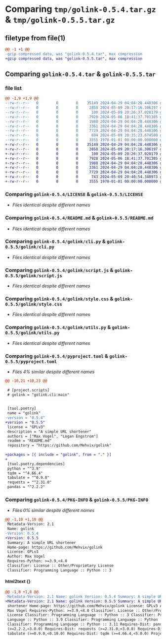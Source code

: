 # Comparing `tmp/golink-0.5.4.tar.gz` & `tmp/golink-0.5.5.tar.gz`

## filetype from file(1)

```diff
@@ -1 +1 @@
-gzip compressed data, was "golink-0.5.4.tar", max compression
+gzip compressed data, was "golink-0.5.5.tar", max compression
```

## Comparing `golink-0.5.4.tar` & `golink-0.5.5.tar`

### file list

```diff
@@ -1,9 +1,9 @@
--rw-r--r--   0        0        0    35149 2024-04-29 04:04:28.448306 golink-0.5.4/LICENSE
--rw-r--r--   0        0        0     2858 2024-05-09 20:17:16.306197 golink-0.5.4/README.md
--rw-r--r--   0        0        0      100 2024-05-09 20:26:37.020179 golink-0.5.4/golink/__init__.py
--rw-r--r--   0        0        0     7928 2024-05-06 18:41:37.701305 golink-0.5.4/golink/cli.py
--rw-r--r--   0        0        0     1988 2024-04-29 04:04:28.448306 golink-0.5.4/golink/script.js
--rw-r--r--   0        0        0     3361 2024-04-29 04:04:28.448306 golink-0.5.4/golink/style.css
--rw-r--r--   0        0        0     7729 2024-04-29 04:04:28.448306 golink-0.5.4/golink/utils.py
--rw-r--r--   0        0        0      694 2024-05-09 20:35:23.674500 golink-0.5.4/pyproject.toml
--rw-r--r--   0        0        0     3555 1970-01-01 00:00:00.000000 golink-0.5.4/PKG-INFO
+-rw-r--r--   0        0        0    35149 2024-04-29 04:04:28.448306 golink-0.5.5/LICENSE
+-rw-r--r--   0        0        0     2858 2024-05-09 20:17:16.306197 golink-0.5.5/README.md
+-rw-r--r--   0        0        0      100 2024-05-09 20:26:37.020179 golink-0.5.5/golink/__init__.py
+-rw-r--r--   0        0        0     7928 2024-05-06 18:41:37.701305 golink-0.5.5/golink/cli.py
+-rw-r--r--   0        0        0     1988 2024-04-29 04:04:28.448306 golink-0.5.5/golink/script.js
+-rw-r--r--   0        0        0     3361 2024-04-29 04:04:28.448306 golink-0.5.5/golink/style.css
+-rw-r--r--   0        0        0     7729 2024-04-29 04:04:28.448306 golink-0.5.5/golink/utils.py
+-rw-r--r--   0        0        0      743 2024-05-09 20:40:54.340973 golink-0.5.5/pyproject.toml
+-rw-r--r--   0        0        0     3555 1970-01-01 00:00:00.000000 golink-0.5.5/PKG-INFO
```

### Comparing `golink-0.5.4/LICENSE` & `golink-0.5.5/LICENSE`

 * *Files identical despite different names*

### Comparing `golink-0.5.4/README.md` & `golink-0.5.5/README.md`

 * *Files identical despite different names*

### Comparing `golink-0.5.4/golink/cli.py` & `golink-0.5.5/golink/cli.py`

 * *Files identical despite different names*

### Comparing `golink-0.5.4/golink/script.js` & `golink-0.5.5/golink/script.js`

 * *Files identical despite different names*

### Comparing `golink-0.5.4/golink/style.css` & `golink-0.5.5/golink/style.css`

 * *Files identical despite different names*

### Comparing `golink-0.5.4/golink/utils.py` & `golink-0.5.5/golink/utils.py`

 * *Files identical despite different names*

### Comparing `golink-0.5.4/pyproject.toml` & `golink-0.5.5/pyproject.toml`

 * *Files 4% similar despite different names*

```diff
@@ -10,21 +10,23 @@
 
 # [project.scripts]
 # golink = "golink.cli:main"
 
 
 [tool.poetry]
 name = "golink"
-version = "0.5.4"
+version = "0.5.5"
 license = "GPLv3"
 description = "A simple URL shortener"
 authors = ["Max Vogel", "Logan Engstrom"]
 readme = "README.md"
 repository = "https://github.com/Mehvix/golink"
 
+packages = [{ include = "golink", from = "." }]
+
 [tool.poetry.dependencies]
 python = "^3.9"
 tqdm = "^4.66.4"
 tabulate = "^0.9.0"
 requests = "^2.31.0"
 pandas = "^2.2.2"
```

### Comparing `golink-0.5.4/PKG-INFO` & `golink-0.5.5/PKG-INFO`

 * *Files 0% similar despite different names*

```diff
@@ -1,10 +1,10 @@
 Metadata-Version: 2.1
 Name: golink
-Version: 0.5.4
+Version: 0.5.5
 Summary: A simple URL shortener
 Home-page: https://github.com/Mehvix/golink
 License: GPLv3
 Author: Max Vogel
 Requires-Python: >=3.9,<4.0
 Classifier: License :: Other/Proprietary License
 Classifier: Programming Language :: Python :: 3
```

#### html2text {}

```diff
@@ -1,8 +1,8 @@
-Metadata-Version: 2.1 Name: golink Version: 0.5.4 Summary: A simple URL
+Metadata-Version: 2.1 Name: golink Version: 0.5.5 Summary: A simple URL
 shortener Home-page: https://github.com/Mehvix/golink License: GPLv3 Author:
 Max Vogel Requires-Python: >=3.9,<4.0 Classifier: License :: Other/Proprietary
 License Classifier: Programming Language :: Python :: 3 Classifier: Programming
 Language :: Python :: 3.9 Classifier: Programming Language :: Python :: 3.10
 Classifier: Programming Language :: Python :: 3.11 Requires-Dist: pandas
 (>=2.2.2,<3.0.0) Requires-Dist: requests (>=2.31.0,<3.0.0) Requires-Dist:
 tabulate (>=0.9.0,<0.10.0) Requires-Dist: tqdm (>=4.66.4,<5.0.0) Project-URL:
```

